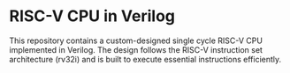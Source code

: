 # RISC-V CPU in Verilog

This repository contains a custom-designed single cycle RISC-V CPU implemented in Verilog. The design follows the RISC-V instruction set architecture (rv32i) and is built to execute essential instructions efficiently.
